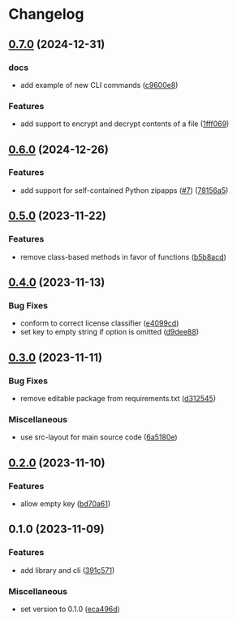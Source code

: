 # Changelog

## [0.7.0](https://github.com/iromli/sprig-aes/compare/0.6.0...0.7.0) (2024-12-31)


### docs

* add example of new CLI commands ([c9600e8](https://github.com/iromli/sprig-aes/commit/c9600e87ee92c89ddd2d833c5eb3fb23b23c0c0a))


### Features

* add support to encrypt and decrypt contents of a file ([1fff069](https://github.com/iromli/sprig-aes/commit/1fff0697f3abbcf3f81b1b1a045929743dd09728))

## [0.6.0](https://github.com/iromli/sprig-aes/compare/0.5.0...0.6.0) (2024-12-26)


### Features

* add support for self-contained Python zipapps ([#7](https://github.com/iromli/sprig-aes/issues/7)) ([78156a5](https://github.com/iromli/sprig-aes/commit/78156a5a73966684e344d10da8e34b84c505ed5f))

## [0.5.0](https://github.com/iromli/sprig-aes/compare/0.4.0...0.5.0) (2023-11-22)


### Features

* remove class-based methods in favor of functions ([b5b8acd](https://github.com/iromli/sprig-aes/commit/b5b8acdb845e6473b8455fb8b1beff7dc4db0ab1))

## [0.4.0](https://github.com/iromli/sprig-aes/compare/v0.3.0...0.4.0) (2023-11-13)


### Bug Fixes

* conform to correct license classifier ([e4099cd](https://github.com/iromli/sprig-aes/commit/e4099cd21619786fb786148d0f47bc7b06a2e671))
* set key to empty string if option is omitted ([d9dee88](https://github.com/iromli/sprig-aes/commit/d9dee88c6bc72ce59a3b74d9624d1122967d2d1a))

## [0.3.0](https://github.com/iromli/sprig-aes/compare/v0.2.0...v0.3.0) (2023-11-11)


### Bug Fixes

* remove editable package from requirements.txt ([d312545](https://github.com/iromli/sprig-aes/commit/d312545053a6a6c4bfa097e0362568c71ec63ec6))

### Miscellaneous

* use src-layout for main source code ([6a5180e](https://github.com/iromli/sprig-aes/commit/6a5180e11198a8a6eacf3d7ba40a271d93c39a4b))

## [0.2.0](https://github.com/iromli/sprig-aes/compare/v0.1.0...v0.2.0) (2023-11-10)


### Features

* allow empty key ([bd70a61](https://github.com/iromli/sprig-aes/commit/bd70a61f9a6a619b35529dbc8ee2d2c4a2fef6b0))

## 0.1.0 (2023-11-09)


### Features

* add library and cli ([391c571](https://github.com/iromli/sprig-aes/commit/391c571b9d3a049525725325ea25a91eaa4a7039))


### Miscellaneous

* set version to 0.1.0 ([eca496d](https://github.com/iromli/sprig-aes/commit/eca496d74f57953d82b9e7535221ec6b98e3c25a))
